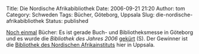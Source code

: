 Title: Die Nordische Afrikabibliothek
Date: 2006-09-21 21:20
Author: tom
Category: Schweden
Tags: Bücher, Göteborg, Uppsala
Slug: die-nordische-afrikabibliothek
Status: published

[Noch einmal](http://www.fiket.de/2006/09/21/mehr-buecher/) Bücher: Es
ist gerade Buch- und Bibliotheksmesse in Göteborg und es wurde die
*Bibliothek des Jahres 2006*
[gekürt](http://www.sr.se/uppland/nyheter/artikel.asp?artikel=948331)
(S). Der Gewinner ist die [Bibliothek des Nordischen
Afrikainstituts](http://www.nai.uu.se/library/) hier in Uppsala.

